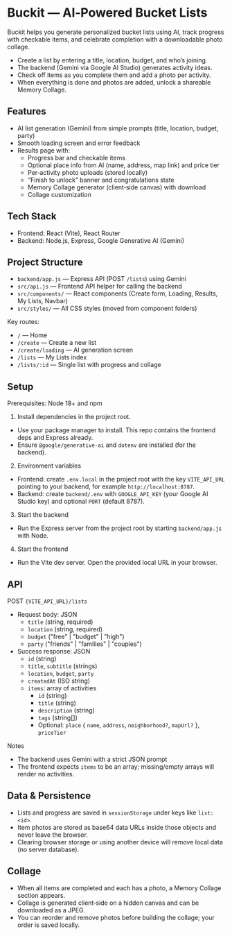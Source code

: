 # Buckit — AI‑Powered Bucket Lists

Buckit helps you generate personalized bucket lists using AI, track progress with checkable items, and celebrate completion with a downloadable photo collage.

- Create a list by entering a title, location, budget, and who’s joining.
- The backend (Gemini via Google AI Studio) generates activity ideas.
- Check off items as you complete them and add a photo per activity.
- When everything is done and photos are added, unlock a shareable Memory Collage.

## Features

- AI list generation (Gemini) from simple prompts (title, location, budget, party)
- Smooth loading screen and error feedback
- Results page with:
  - Progress bar and checkable items
  - Optional place info from AI (name, address, map link) and price tier
  - Per‑activity photo uploads (stored locally)
  - “Finish to unlock” banner and congratulations state
  - Memory Collage generator (client‑side canvas) with download
  - Collage customization

## Tech Stack

- Frontend: React (Vite), React Router
- Backend: Node.js, Express, Google Generative AI (Gemini)

## Project Structure

- `backend/app.js` — Express API (POST `/lists`) using Gemini
- `src/api.js` — Frontend API helper for calling the backend
- `src/components/` — React components (Create form, Loading, Results, My Lists, Navbar)
- `src/styles/` — All CSS styles (moved from component folders)

Key routes:
- `/` — Home
- `/create` — Create a new list
- `/create/loading` — AI generation screen
- `/lists` — My Lists index
- `/lists/:id` — Single list with progress and collage

## Setup

Prerequisites: Node 18+ and npm

1) Install dependencies in the project root.
- Use your package manager to install. This repo contains the frontend deps and Express already.
- Ensure `@google/generative-ai` and `dotenv` are installed (for the backend).

2) Environment variables
- Frontend: create `.env.local` in the project root with the key `VITE_API_URL` pointing to your backend, for example `http://localhost:8787`.
- Backend: create `backend/.env` with `GOOGLE_API_KEY` (your Google AI Studio key) and optional `PORT` (default 8787).

3) Start the backend
- Run the Express server from the project root by starting `backend/app.js` with Node.

4) Start the frontend
- Run the Vite dev server. Open the provided local URL in your browser.


## API

POST `{VITE_API_URL}/lists`
- Request body: JSON
  - `title` (string, required)
  - `location` (string, required)
  - `budget` ("free" | "budget" | "high")
  - `party` ("friends" | "families" | "couples")
- Success response: JSON
  - `id` (string)
  - `title`, `subtitle` (strings)
  - `location`, `budget`, `party`
  - `createdAt` (ISO string)
  - `items`: array of activities
    - `id` (string)
    - `title` (string)
    - `description` (string)
    - `tags` (string[])
    - Optional: `place` { `name`, `address`, `neighborhood?`, `mapUrl?` }, `priceTier`

Notes
- The backend uses Gemini with a strict JSON prompt
- The frontend expects `items` to be an array; missing/empty arrays will render no activities.

## Data & Persistence

- Lists and progress are saved in `sessionStorage` under keys like `list:<id>`.
- Item photos are stored as base64 data URLs inside those objects and never leave the browser.
- Clearing browser storage or using another device will remove local data (no server database).

## Collage

- When all items are completed and each has a photo, a Memory Collage section appears.
- Collage is generated client‑side on a hidden canvas and can be downloaded as a JPEG.
- You can reorder and remove photos before building the collage; your order is saved locally.


